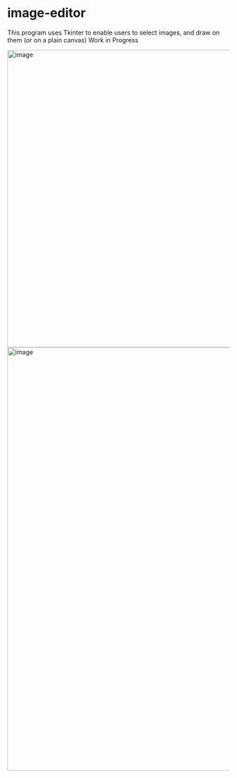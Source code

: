 # image-editor

This program uses Tkinter to enable users to select images, and draw on them (or on a plain canvas)
Work in Progress

<img width="674" alt="image" src="https://user-images.githubusercontent.com/112285076/221071924-0b929620-9afa-4d3d-95f3-4dfbc594d50d.png">
<img width="959" alt="image" src="https://user-images.githubusercontent.com/112285076/221072060-e76b43a3-a4b5-4bc8-a32e-df71b6f63b5c.png">

